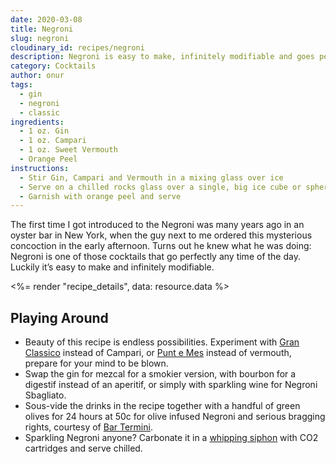 ```yaml
---
date: 2020-03-08
title: Negroni
slug: negroni
cloudinary_id: recipes/negroni
description: Negroni is easy to make, infinitely modifiable and goes perfectly any time of the day.
category: Cocktails
author: onur
tags:
  - gin
  - negroni
  - classic
ingredients:
  - 1 oz. Gin
  - 1 oz. Campari
  - 1 oz. Sweet Vermouth
  - Orange Peel
instructions:
  - Stir Gin, Campari and Vermouth in a mixing glass over ice
  - Serve on a chilled rocks glass over a single, big ice cube or sphere
  - Garnish with orange peel and serve
---
```


The first time I got introduced to the Negroni was many years ago in an oyster bar in New York, when the guy next to me ordered this mysterious concoction in the early afternoon. Turns out he knew what he was doing: Negroni is one of those cocktails that go perfectly any time of the day. Luckily it’s easy to make and infinitely modifiable.

<%= render "recipe_details", data: resource.data %>

## Playing Around

- Beauty of this recipe is endless possibilities. Experiment with [Gran Classico](https://www.tempusfugitspirits.com/gran-classico-bitter) instead of Campari, or [Punt e Mes](http://www.appuntamentoyes.com/) instead of vermouth, prepare for your mind to be blown.
- Swap the gin for mezcal for a smokier version, with bourbon for a digestif instead of an aperitif, or simply with sparkling wine for Negroni Sbagliato.
- Sous-vide the drinks in the recipe together with a handful of green olives for 24 hours at 50c for olive infused Negroni and serious bragging rights, courtesy of [Bar Termini](http://bar-termini-soho.com/).
- Sparkling Negroni anyone? Carbonate it in a [whipping siphon](https://www.isi.com/en/culinary/products/detail/product/gourmet-whip/) with CO2 cartridges and serve chilled.
